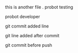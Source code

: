 this is another file . probot testing 

probot developer 

git commit added line

git line added after commit

git commit before push 